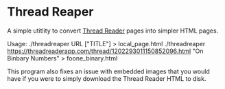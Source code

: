 # Thread Reaper

A simple utitlity to convert [Thread Reader](https://threadreaderapp.com/) pages into simpler HTML pages.

Usage:
	./threadreaper URL ["TITLE"] > local_page.html
	./threadreaper https://threadreaderapp.com/thread/1202293011150852096.html "On Binbary Numbers" > foone_binary.html

This program also fixes an issue with embedded images that you would have if you were to simply download the Thread Reader HTML to disk.

